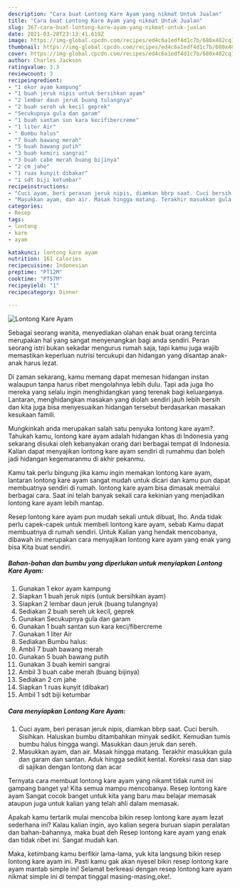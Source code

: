 ```yaml
---
description: "Cara buat Lontong Kare Ayam yang nikmat Untuk Jualan"
title: "Cara buat Lontong Kare Ayam yang nikmat Untuk Jualan"
slug: 367-cara-buat-lontong-kare-ayam-yang-nikmat-untuk-jualan
date: 2021-03-28T23:13:41.619Z
image: https://img-global.cpcdn.com/recipes/ed4c6a1edf4d1c7b/680x482cq70/lontong-kare-ayam-foto-resep-utama.jpg
thumbnail: https://img-global.cpcdn.com/recipes/ed4c6a1edf4d1c7b/680x482cq70/lontong-kare-ayam-foto-resep-utama.jpg
cover: https://img-global.cpcdn.com/recipes/ed4c6a1edf4d1c7b/680x482cq70/lontong-kare-ayam-foto-resep-utama.jpg
author: Charles Jackson
ratingvalue: 3.3
reviewcount: 3
recipeingredient:
- "1 ekor ayam kampung"
- "1 buah jeruk nipis untuk bersihkan ayam"
- "2 lembar daun jeruk buang tulangnya"
- "2 buah sereh uk kecil geprek"
- "Secukupnya gula dan garam"
- "1 buah santan sun kara kecifibercreme"
- "1 liter Air"
- " Bumbu halus"
- "7 buah bawang merah"
- "5 buah bawang putih"
- "3 buah kemiri sangrai"
- "3 buah cabe merah buang bijinya"
- "2 cm jahe"
- "1 ruas kunyit dibakar"
- "1 sdt biji ketumbar"
recipeinstructions:
- "Cuci ayam, beri perasan jeruk nipis, diamkan bbrp saat. Cuci bersih. Sisihkan. Haluskan bumbu ditambahkan minyak sedikit. Kemudian tumis bumbu halus hingga wangi. Masukkan daun jeruk dan sereh."
- "Masukkan ayam, dan air. Masak hingga matang. Terakhir masukkan gula dan garam dan santan. Aduk hingga sedikit kental. Koreksi rasa dan siap di sajikan dengan lontong dan acar"
categories:
- Resep
tags:
- lontong
- kare
- ayam

katakunci: lontong kare ayam 
nutrition: 161 calories
recipecuisine: Indonesian
preptime: "PT12M"
cooktime: "PT57M"
recipeyield: "1"
recipecategory: Dinner

---
```



![Lontong Kare Ayam](https://img-global.cpcdn.com/recipes/ed4c6a1edf4d1c7b/680x482cq70/lontong-kare-ayam-foto-resep-utama.jpg)

Sebagai seorang wanita, menyediakan olahan enak buat orang tercinta merupakan hal yang sangat menyenangkan bagi anda sendiri. Peran seorang istri bukan sekadar mengurus rumah saja, tapi kamu juga wajib memastikan keperluan nutrisi tercukupi dan hidangan yang disantap anak-anak harus lezat.

Di zaman  sekarang, kamu memang dapat memesan hidangan instan walaupun tanpa harus ribet mengolahnya lebih dulu. Tapi ada juga lho mereka yang selalu ingin menghidangkan yang terenak bagi keluarganya. Lantaran, menghidangkan masakan yang diolah sendiri jauh lebih bersih dan kita juga bisa menyesuaikan hidangan tersebut berdasarkan masakan kesukaan famili. 



Mungkinkah anda merupakan salah satu penyuka lontong kare ayam?. Tahukah kamu, lontong kare ayam adalah hidangan khas di Indonesia yang sekarang disukai oleh kebanyakan orang dari berbagai tempat di Indonesia. Kalian dapat menyajikan lontong kare ayam sendiri di rumahmu dan boleh jadi hidangan kegemaranmu di akhir pekanmu.

Kamu tak perlu bingung jika kamu ingin memakan lontong kare ayam, lantaran lontong kare ayam sangat mudah untuk dicari dan kamu pun dapat membuatnya sendiri di rumah. lontong kare ayam bisa dimasak memalui berbagai cara. Saat ini telah banyak sekali cara kekinian yang menjadikan lontong kare ayam lebih mantap.

Resep lontong kare ayam pun mudah sekali untuk dibuat, lho. Anda tidak perlu capek-capek untuk membeli lontong kare ayam, sebab Kamu dapat membuatnya di rumah sendiri. Untuk Kalian yang hendak mencobanya, dibawah ini merupakan cara menyajikan lontong kare ayam yang enak yang bisa Kita buat sendiri.

<!--inarticleads1-->

##### Bahan-bahan dan bumbu yang diperlukan untuk menyiapkan Lontong Kare Ayam:

1. Gunakan 1 ekor ayam kampung
1. Siapkan 1 buah jeruk nipis (untuk bersihkan ayam)
1. Siapkan 2 lembar daun jeruk (buang tulangnya)
1. Sediakan 2 buah sereh uk kecil, geprek
1. Gunakan Secukupnya gula dan garam
1. Gunakan 1 buah santan sun kara keci/fibercreme
1. Gunakan 1 liter Air
1. Sediakan  Bumbu halus:
1. Ambil 7 buah bawang merah
1. Gunakan 5 buah bawang putih
1. Gunakan 3 buah kemiri sangrai
1. Ambil 3 buah cabe merah (buang bijinya)
1. Sediakan 2 cm jahe
1. Siapkan 1 ruas kunyit (dibakar)
1. Ambil 1 sdt biji ketumbar




<!--inarticleads2-->

##### Cara menyiapkan Lontong Kare Ayam:

1. Cuci ayam, beri perasan jeruk nipis, diamkan bbrp saat. Cuci bersih. Sisihkan. Haluskan bumbu ditambahkan minyak sedikit. Kemudian tumis bumbu halus hingga wangi. Masukkan daun jeruk dan sereh.
1. Masukkan ayam, dan air. Masak hingga matang. Terakhir masukkan gula dan garam dan santan. Aduk hingga sedikit kental. Koreksi rasa dan siap di sajikan dengan lontong dan acar




Ternyata cara membuat lontong kare ayam yang nikamt tidak rumit ini gampang banget ya! Kita semua mampu mencobanya. Resep lontong kare ayam Sangat cocok banget untuk kita yang baru mau belajar memasak ataupun juga untuk kalian yang telah ahli dalam memasak.

Apakah kamu tertarik mulai mencoba bikin resep lontong kare ayam lezat sederhana ini? Kalau kalian ingin, ayo kalian segera buruan siapin peralatan dan bahan-bahannya, maka buat deh Resep lontong kare ayam yang enak dan tidak ribet ini. Sangat mudah kan. 

Maka, ketimbang kamu berfikir lama-lama, yuk kita langsung bikin resep lontong kare ayam ini. Pasti kamu gak akan nyesel bikin resep lontong kare ayam mantab simple ini! Selamat berkreasi dengan resep lontong kare ayam nikmat simple ini di tempat tinggal masing-masing,oke!.

